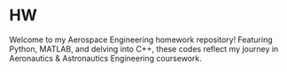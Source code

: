 # HW
Welcome to my Aerospace Engineering homework repository! Featuring Python, MATLAB, and delving into C++, these codes reflect my journey in Aeronautics &amp; Astronautics Engineering coursework.

